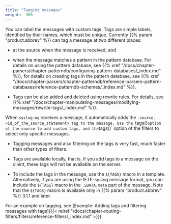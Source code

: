 ```yaml
---
title: "Tagging messages"
weight:  900
---
```

<!-- DISCLAIMER: This file is based on the syslog-ng Open Source Edition documentation https://github.com/balabit/syslog-ng-ose-guides/commit/2f4a52ee61d1ea9ad27cb4f3168b95408fddfdf2 and is used under the terms of The syslog-ng Open Source Edition Documentation License. The file has been modified by Axoflow. -->

You can label the messages with custom tags. Tags are simple labels, identified by their names, which must be unique. Currently {{% param "product.abbrev" %}} can tag a message at two different places:

  - at the source when the message is received, and

  - when the message matches a pattern in the pattern database. For details on using the pattern database, see {{% xref "/docs/chapter-parsers/chapter-patterndb/configuring-pattern-databases/_index.md" %}}, for details on creating tags in the pattern database, see {{% xref "/docs/chapter-parsers/chapter-patterndb/reference-parsers-pattern-databases/reference-patterndb-schemes/_index.md" %}}.

  - Tags can be also added and deleted using rewrite rules. For details, see {{% xref "/docs/chapter-manipulating-messages/modifying-messages/rewrite-tags/_index.md" %}}.

When `syslog-ng` receives a message, it automatically adds the `.source.<id_of_the_source_statement> tag to the message. Use the `tags()` option of the source to add custom tags, and the `tags()` option of the filters to select only specific messages.

  - Tagging messages and also filtering on the tags is very fast, much faster than other types of filters.

  - Tags are available locally, that is, if you add tags to a message on the client, these tags will not be available on the server.

  - To include the tags in the message, use the `${TAGS}` macro in a template. Alternatively, if you are using the IETF-syslog message format, you can include the `${TAGS}` macro in the `.SDATA.meta` part of the message. Note that the `${TAGS}` macro is available only in {{% param "product.abbrev" %}} 3.1.1 and later.

For an example on tagging, see [Example: Adding tags and filtering messages with tags]({{< relref "/docs/chapter-routing-filters/filters/reference-filters/_index.md" >}}).
